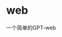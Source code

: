 <!--
 * @Descripttion: 
 * @version: 
 * @Date: 2023-07-27 19:40:33
 * @LastEditTime: 2023-08-11 19:06:32
-->
# web

一个简单的GPT-web